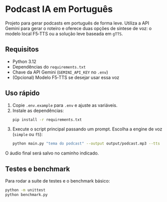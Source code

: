# Podcast IA em Português

Projeto para gerar podcasts em português de forma leve. Utiliza a API Gemini para gerar o roteiro e oferece duas opções de síntese de voz: o modelo local F5‑TTS ou a solução leve baseada em `gTTS`.

## Requisitos
- Python 3.12
- Dependências do `requirements.txt`
- Chave da API Gemini (`GEMINI_API_KEY` no `.env`)
- (Opcional) Modelo F5‑TTS se desejar usar essa voz

## Uso rápido
1. Copie `.env.example` para `.env` e ajuste as variáveis.
2. Instale as dependências:
   ```bash
   pip install -r requirements.txt
   ```
3. Execute o script principal passando um prompt. Escolha a engine de voz (`simple` ou `f5`):
   ```bash
   python main.py "tema do podcast" --output output/podcast.mp3 --tts simple
   ```

O áudio final será salvo no caminho indicado.

## Testes e benchmark
Para rodar a suíte de testes e o benchmark básico:

```bash
python -m unittest
python benchmark.py
```
